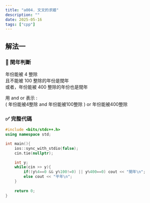 ```yaml
---
title: "a004. 文文的求婚"
description: ""
date: 2025-05-16
tags: ["cpp"]
---
```


## 解法一

### 🔹 閏年判斷

年份能被 4 整除<br>
且不能被 100 整除的年份是閏年<br>
或者，年份能被 400 整除的年份也是閏年

用 and or 表示 :<br>
( 年份能被4整除 and 年份能被100整除 ) or 年份能被400整除

### ✅ 完整代碼

```cpp
#include <bits/stdc++.h>
using namespace std;

int main(){
    ios::sync_with_stdio(false);
    cin.tie(nullptr);

    int y;
    while(cin >> y){
        if((y%4==0 && y%100!=0) || y%400==0) cout << "閏年\n";
        else cout << "平年\n";
    }
    
    return 0;
}
```
